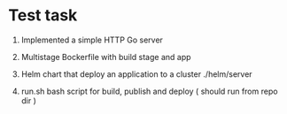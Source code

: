 # Test task

1. Implemented a simple HTTP Go server

2. Multistage Вockerfile with build stage and app

3. Helm chart that deploy an application to a cluster ./helm/server

4. run.sh bash script for build, publish and deploy ( should run from repo dir )
